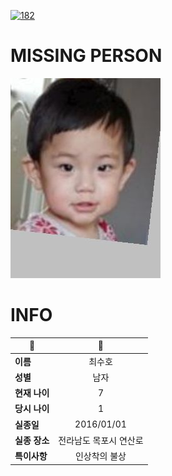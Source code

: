 [![182](https://img.shields.io/badge/%EC%8B%A4%EC%A2%85%EC%8B%A0%EA%B3%A0%EB%8A%94%20%EA%B5%AD%EB%B2%88%EC%97%86%EC%9D%B4-182-blue)](http://safe182.go.kr/index.do)

# MISSING PERSON

<img src="./missing_person.jpg">

# INFO

|🔑|💎|
|--|:--:|
|**이름**|최수호|
|**성별**|남자|
|**현재 나이**|7|
|**당시 나이**|1|
|**실종일**|2016/01/01|
|**실종 장소**|전라남도 목포시 연산로 |
|**특이사항**|인상착의 불상|
